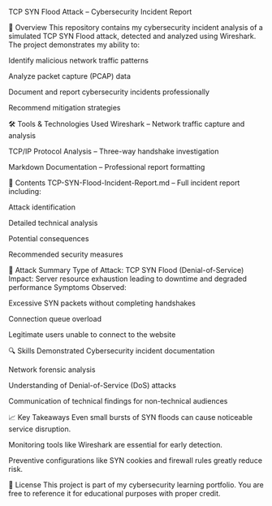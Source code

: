 TCP SYN Flood Attack – Cybersecurity Incident Report

📌 Overview
This repository contains my cybersecurity incident analysis of a simulated TCP SYN Flood attack, detected and analyzed using Wireshark.
The project demonstrates my ability to:

Identify malicious network traffic patterns

Analyze packet capture (PCAP) data

Document and report cybersecurity incidents professionally

Recommend mitigation strategies


🛠 Tools & Technologies Used
Wireshark – Network traffic capture and analysis

TCP/IP Protocol Analysis – Three-way handshake investigation

Markdown Documentation – Professional report formatting


📂 Contents
TCP-SYN-Flood-Incident-Report.md – Full incident report including:

Attack identification

Detailed technical analysis

Potential consequences

Recommended security measures


🚨 Attack Summary
Type of Attack: TCP SYN Flood (Denial-of-Service)
Impact: Server resource exhaustion leading to downtime and degraded performance
Symptoms Observed:

Excessive SYN packets without completing handshakes

Connection queue overload

Legitimate users unable to connect to the website


🔍 Skills Demonstrated
Cybersecurity incident documentation

Network forensic analysis

Understanding of Denial-of-Service (DoS) attacks

Communication of technical findings for non-technical audiences


📈 Key Takeaways
Even small bursts of SYN floods can cause noticeable service disruption.

Monitoring tools like Wireshark are essential for early detection.

Preventive configurations like SYN cookies and firewall rules greatly reduce risk.


📄 License
This project is part of my cybersecurity learning portfolio.
You are free to reference it for educational purposes with proper credit.

